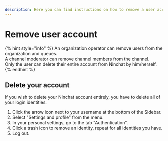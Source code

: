 ```yaml
---
description: Here you can find instructions on how to remove a user account from Ninchat.
---
```


# Remove user account



{% hint style="info" %}
An organization operator can remove users from the organization and queues.  
A channel moderator can remove channel members from the channel.  
Only the user can delete their entire account from Ninchat by him/herself.
{% endhint %}

## Delete your account

If you wish to delete your Ninchat account entirely, you have to delete all of your login identities.

1. Click the arrow icon next to your username at the bottom of the Sidebar.
2. Select "Settings and profile" from the menu.
3. In your personal settings, go to the tab "Authentication".
4. Click a trash icon to remove an identity, repeat for all identities you have.
5. Log out.



